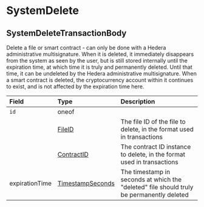 # SystemDelete

## SystemDeleteTransactionBody

Delete a file or smart contract - can only be done with a Hedera administrative multisignature. When it is deleted, it immediately disappears from the system as seen by the user, but is still stored internally until the expiration time, at which time it is truly and permanently deleted. Until that time, it can be undeleted by the Hedera administrative multisignature. When a smart contract is deleted, the cryptocurrency account within it continues to exist, and is not affected by the expiration time here.

| Field | Type | Description |
| :--- | :--- | :--- |
| `id` | oneof |  |
|  | [FileID](../basic-types/fileid.md) | The file ID of the file to delete, in the format used in transactions |
|  | [ContractID](../basic-types/contractid.md) | The contract ID instance to delete, in the format used in transactions |
| expirationTime | [TimestampSeconds](timestamp.md#timestampseconds) | The timestamp in seconds at which the "deleted" file should truly be permanently deleted |




